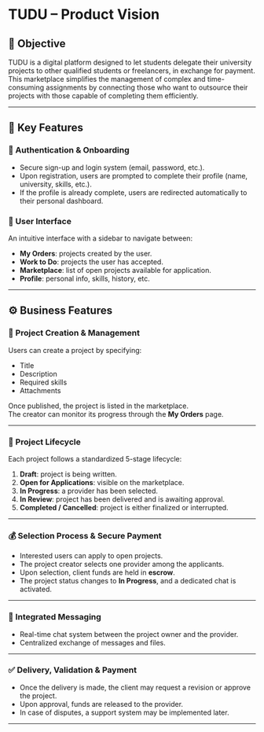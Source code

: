 # TUDU – Product Vision

## 🎯 Objective

TUDU is a digital platform designed to let students delegate their university projects to other qualified students or freelancers, in exchange for payment.  
This marketplace simplifies the management of complex and time-consuming assignments by connecting those who want to outsource their projects with those capable of completing them efficiently.

---

## 🚀 Key Features

### 🔐 Authentication & Onboarding
- Secure sign-up and login system (email, password, etc.).
- Upon registration, users are prompted to complete their profile (name, university, skills, etc.).
- If the profile is already complete, users are redirected automatically to their personal dashboard.

### 🧭 User Interface
An intuitive interface with a sidebar to navigate between:
- **My Orders**: projects created by the user.
- **Work to Do**: projects the user has accepted.
- **Marketplace**: list of open projects available for application.
- **Profile**: personal info, skills, history, etc.

---

## ⚙️ Business Features

### 📁 Project Creation & Management
Users can create a project by specifying:
- Title  
- Description  
- Required skills  
- Attachments  

Once published, the project is listed in the marketplace.  
The creator can monitor its progress through the **My Orders** page.

---

### 🔄 Project Lifecycle
Each project follows a standardized 5-stage lifecycle:
1. **Draft**: project is being written.
2. **Open for Applications**: visible on the marketplace.
3. **In Progress**: a provider has been selected.
4. **In Review**: project has been delivered and is awaiting approval.
5. **Completed / Cancelled**: project is either finalized or interrupted.

---

### 💰 Selection Process & Secure Payment
- Interested users can apply to open projects.
- The project creator selects one provider among the applicants.
- Upon selection, client funds are held in **escrow**.
- The project status changes to **In Progress**, and a dedicated chat is activated.

---

### 💬 Integrated Messaging
- Real-time chat system between the project owner and the provider.
- Centralized exchange of messages and files.

---

### ✅ Delivery, Validation & Payment
- Once the delivery is made, the client may request a revision or approve the project.
- Upon approval, funds are released to the provider.
- In case of disputes, a support system may be implemented later.

---
